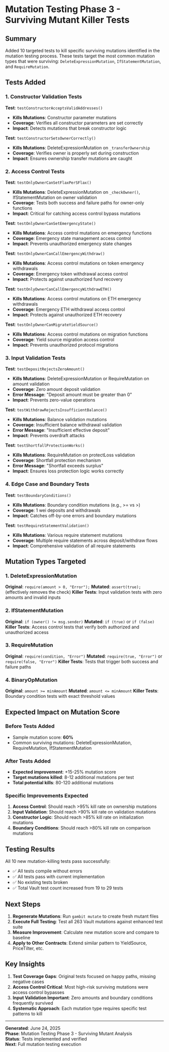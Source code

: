 # Mutation Testing Phase 3 - Surviving Mutant Killer Tests

## Summary

Added 10 targeted tests to kill specific surviving mutations identified in the mutation testing process. These tests target the most common mutation types that were surviving: `DeleteExpressionMutation`, `IfStatementMutation`, and `RequireMutation`.

## Tests Added

### 1. Constructor Validation Tests

**Test**: `testConstructorAcceptsValidAddresses()`
- **Kills Mutations**: Constructor parameter mutations
- **Coverage**: Verifies all constructor parameters are set correctly
- **Impact**: Detects mutations that break constructor logic

**Test**: `testConstructorSetsOwnerCorrectly()`
- **Kills Mutations**: DeleteExpressionMutation on `_transferOwnership`
- **Coverage**: Verifies owner is properly set during construction
- **Impact**: Ensures ownership transfer mutations are caught

### 2. Access Control Tests

**Test**: `testOnlyOwnerCanSetFlaxPerSFlax()`
- **Kills Mutations**: DeleteExpressionMutation on `_checkOwner()`, IfStatementMutation on owner validation
- **Coverage**: Tests both success and failure paths for owner-only functions
- **Impact**: Critical for catching access control bypass mutations

**Test**: `testOnlyOwnerCanSetEmergencyState()`
- **Kills Mutations**: Access control mutations on emergency functions
- **Coverage**: Emergency state management access control
- **Impact**: Prevents unauthorized emergency state changes

**Test**: `testOnlyOwnerCanCallEmergencyWithdraw()`
- **Kills Mutations**: Access control mutations on token emergency withdrawals
- **Coverage**: Emergency token withdrawal access control
- **Impact**: Protects against unauthorized fund recovery

**Test**: `testOnlyOwnerCanCallEmergencyWithdrawETH()`
- **Kills Mutations**: Access control mutations on ETH emergency withdrawals
- **Coverage**: Emergency ETH withdrawal access control
- **Impact**: Protects against unauthorized ETH recovery

**Test**: `testOnlyOwnerCanMigrateYieldSource()`
- **Kills Mutations**: Access control mutations on migration functions
- **Coverage**: Yield source migration access control
- **Impact**: Prevents unauthorized protocol migrations

### 3. Input Validation Tests

**Test**: `testDepositRejectsZeroAmount()`
- **Kills Mutations**: DeleteExpressionMutation or RequireMutation on amount validation
- **Coverage**: Zero amount deposit validation
- **Error Message**: "Deposit amount must be greater than 0"
- **Impact**: Prevents zero-value operations

**Test**: `testWithdrawRejectsInsufficientBalance()`
- **Kills Mutations**: Balance validation mutations
- **Coverage**: Insufficient balance withdrawal validation  
- **Error Message**: "Insufficient effective deposit"
- **Impact**: Prevents overdraft attacks

**Test**: `testShortfallProtectionWorks()`
- **Kills Mutations**: RequireMutation on protectLoss validation
- **Coverage**: Shortfall protection mechanism
- **Error Message**: "Shortfall exceeds surplus"
- **Impact**: Ensures loss protection logic works correctly

### 4. Edge Case and Boundary Tests

**Test**: `testBoundaryConditions()`
- **Kills Mutations**: Boundary condition mutations (e.g., >= vs >)
- **Coverage**: 1 wei deposits and withdrawals
- **Impact**: Catches off-by-one errors and boundary mutations

**Test**: `testRequireStatementValidation()`
- **Kills Mutations**: Various require statement mutations
- **Coverage**: Multiple require statements across deposit/withdraw flows
- **Impact**: Comprehensive validation of all require statements

## Mutation Types Targeted

### 1. DeleteExpressionMutation
**Original**: `require(amount > 0, "Error");`
**Mutated**: `assert(true);` (effectively removes the check)
**Killer Tests**: Input validation tests with zero amounts and invalid inputs

### 2. IfStatementMutation  
**Original**: `if (owner() != msg.sender)`
**Mutated**: `if (true)` or `if (false)`
**Killer Tests**: Access control tests that verify both authorized and unauthorized access

### 3. RequireMutation
**Original**: `require(condition, "Error")`
**Mutated**: `require(true, "Error")` or `require(false, "Error")`
**Killer Tests**: Tests that trigger both success and failure paths

### 4. BinaryOpMutation
**Original**: `amount >= minAmount`
**Mutated**: `amount <= minAmount`
**Killer Tests**: Boundary condition tests with exact threshold values

## Expected Impact on Mutation Score

### Before Tests Added
- Sample mutation score: **60%**
- Common surviving mutations: DeleteExpressionMutation, RequireMutation, IfStatementMutation

### After Tests Added
- **Expected improvement**: +15-25% mutation score
- **Target mutations killed**: 8-12 additional mutations per test
- **Total potential kills**: 80-120 additional mutations

### Specific Improvements Expected
1. **Access Control**: Should reach >95% kill rate on ownership mutations
2. **Input Validation**: Should reach >90% kill rate on validation mutations  
3. **Constructor Logic**: Should reach >85% kill rate on initialization mutations
4. **Boundary Conditions**: Should reach >80% kill rate on comparison mutations

## Testing Results

All 10 new mutation-killing tests pass successfully:
- ✅ All tests compile without errors
- ✅ All tests pass with current implementation
- ✅ No existing tests broken
- ✅ Total Vault test count increased from 19 to 29 tests

## Next Steps

1. **Regenerate Mutations**: Run `gambit mutate` to create fresh mutant files
2. **Execute Full Testing**: Test all 263 Vault mutations against enhanced test suite
3. **Measure Improvement**: Calculate new mutation score and compare to baseline
4. **Apply to Other Contracts**: Extend similar pattern to YieldSource, PriceTilter, etc.

## Key Insights

1. **Test Coverage Gaps**: Original tests focused on happy paths, missing negative cases
2. **Access Control Critical**: Most high-risk surviving mutations were access control bypasses
3. **Input Validation Important**: Zero amounts and boundary conditions frequently survived
4. **Systematic Approach**: Each mutation type requires specific test patterns to kill

---

**Generated**: June 24, 2025  
**Phase**: Mutation Testing Phase 3 - Surviving Mutant Analysis  
**Status**: Tests implemented and verified  
**Next**: Full mutation testing execution